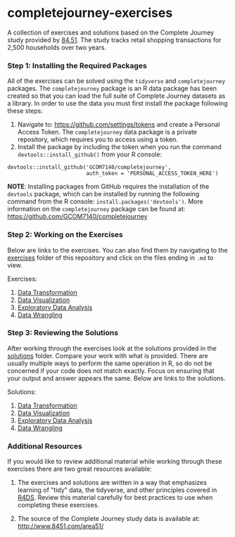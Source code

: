 # completejourney-exercises
A collection of exercises and solutions based on the Complete Journey study provided 
by [84.51](http://www.8451.com). The study tracks retail shopping transactions for 
2,500 households over two years.

### Step 1: Installing the Required Packages
All of the exercises can be solved using the `tidyverse` and `completejourney` packages. 
The `completejourney` package is an R data package has been created so that you 
can load the full suite of Complete Journey datasets as a library. In order to 
use the data you must first install the package following these steps: 

1. Navigate to: https://github.com/settings/tokens and create a Personal Access Token. 
The `completejourney` data package is a private repository, which requires you to access 
using a token.
2. Install the package by including the token when you run the command 
`devtools::install_github()` from your R console:

```
devtools::install_github('GCOM7140/completejourney', 
                         auth_token = 'PERSONAL_ACCESS_TOKEN_HERE')
```

**NOTE**: Installing packages from GitHub requires the installation of the `devtools` 
package, which can be installed by running the following command from the R console: 
`install.packages('devtools')`. More information on the `completejourney` package 
can be found at: https://github.com/GCOM7140/completejourney

### Step 2: Working on the Exercises
Below are links to the exercises. You can also find them by navigating to the [exercises](https://github.com/GCOM7140/completejourney-exercises/tree/master/exercises) 
folder of this repository and click on the files ending in `.md` to view. 

Exercises: 

 1. [Data Transformation](https://github.com/GCOM7140/completejourney-exercises/blob/master/exercises/01-data-transformation-exercises.md)
 2. [Data Visualization](https://github.com/GCOM7140/completejourney-exercises/blob/master/exercises/02-data-visualization-exercises.md)
 3. [Exploratory Data Analysis](https://github.com/GCOM7140/completejourney-exercises/blob/master/exercises/03-exploratory-data-analysis-exercises.md)
 4. [Data Wrangling](https://github.com/GCOM7140/completejourney-exercises/blob/master/exercises/04-data-wrangling-exercises.md)

### Step 3: Reviewing the Solutions
After working through the exercises look at the solutions provided in the [solutions](https://github.com/GCOM7140/completejourney-exercises/tree/master/solutions) folder. 
Compare your work with what is provided. There are usually multiple ways to perform 
the same operation in R, so do not be concerned if your code does not match exactly. 
Focus on ensuring that your output and answer appears the same. Below are links to the solutions.

Solutions: 

 1. [Data Transformation](https://github.com/GCOM7140/completejourney-exercises/blob/master/solutions/01-data-transformation-solutions.md)
 2. [Data Visualization](https://github.com/GCOM7140/completejourney-exercises/blob/master/solutions/02-data-visualization-solutions.md)
 3. [Exploratory Data Analysis](https://github.com/GCOM7140/completejourney-exercises/blob/master/solutions/03-exploratory-data-analysis-solutions.md)
 4. [Data Wrangling](https://github.com/GCOM7140/completejourney-exercises/blob/master/solutions/04-data-wrangling-solutions.md)

### Additional Resources
If you would like to review additional material while working through these exercises 
there are two great resources available: 

1. The exercises and solutions are written in a way that emphasizes learning of "tidy" data, 
the tidyverse, and other principles covered in [R4DS](http://r4ds.had.co.nz/index.html). Review 
this material carefully for best practices to use when completing these exercises.

2. The source of the Complete Journey study data is available at: http://www.8451.com/area51/
